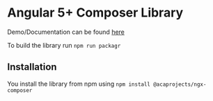 # Angular 5+ Composer Library

Demo/Documentation can be found [here](http://aca.engin.run/docs/composer)

To build the library run `npm run packagr`

## Installation

You install the library from npm using `npm install @acaprojects/ngx-composer`